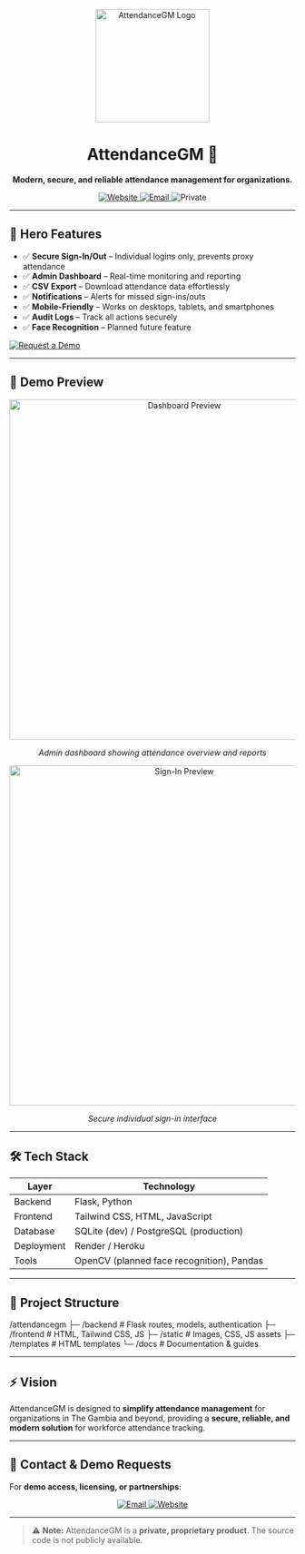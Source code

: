 <p align="center">
  <img src="https://your-image-link.com/attendancegm-logo.png" alt="AttendanceGM Logo" width="200"/>
</p>

<h1 align="center">AttendanceGM 🚀</h1>
<p align="center">
  <strong>Modern, secure, and reliable attendance management for organizations.</strong>
</p>

<p align="center">
  <a href="https://www.attendancegm.com">
    <img src="https://img.shields.io/badge/Website-www.attendancegm.com-blue?style=for-the-badge" alt="Website"/>
  </a>
  <a href="mailto:info@attendancegm.com">
    <img src="https://img.shields.io/badge/Email-info%40attendancegm.com-green?style=for-the-badge" alt="Email"/>
  </a>
  <img src="https://img.shields.io/badge/Status-Private%20Product-orange?style=for-the-badge" alt="Private"/>
</p>

---

## 🌟 Hero Features

- ✅ **Secure Sign-In/Out** – Individual logins only, prevents proxy attendance  
- ✅ **Admin Dashboard** – Real-time monitoring and reporting  
- ✅ **CSV Export** – Download attendance data effortlessly  
- ✅ **Notifications** – Alerts for missed sign-ins/outs  
- ✅ **Mobile-Friendly** – Works on desktops, tablets, and smartphones  
- ✅ **Audit Logs** – Track all actions securely  
- ✅ **Face Recognition** – Planned future feature  

[![Request a Demo](https://img.shields.io/badge/Request%20Demo-Click%20Here-blue?style=for-the-badge)](mailto:info@attendancegm.com)

---

## 📸 Demo Preview

<p align="center">
  <img src="https://your-image-link.com/dashboard.png" alt="Dashboard Preview" width="600"/>
</p>
<p align="center"><em>Admin dashboard showing attendance overview and reports</em></p>

<p align="center">
  <img src="https://your-image-link.com/signin.png" alt="Sign-In Preview" width="600"/>
</p>
<p align="center"><em>Secure individual sign-in interface</em></p>

---

## 🛠 Tech Stack

| Layer | Technology |
|-------|------------|
| Backend | Flask, Python |
| Frontend | Tailwind CSS, HTML, JavaScript |
| Database | SQLite (dev) / PostgreSQL (production) |
| Deployment | Render / Heroku |
| Tools | OpenCV (planned face recognition), Pandas |

---

## 📂 Project Structure
  /attendancegm
    ├─ /backend # Flask routes, models, authentication
    ├─ /frontend # HTML, Tailwind CSS, JS
    ├─ /static # Images, CSS, JS assets
    ├─ /templates # HTML templates
    └─ /docs # Documentation & guides



---

## ⚡ Vision

AttendanceGM is designed to **simplify attendance management** for organizations in The Gambia and beyond, providing a **secure, reliable, and modern solution** for workforce attendance tracking.

---

## 📧 Contact & Demo Requests

For **demo access, licensing, or partnerships**:  

<p align="center">
  <a href="mailto:info@attendancegm.com">
    <img src="https://img.shields.io/badge/Email-Contact%20Us-green?style=for-the-badge" alt="Email"/>
  </a>
  <a href="https://www.attendancegm.com">
    <img src="https://img.shields.io/badge/Website-Visit%20Site-blue?style=for-the-badge" alt="Website"/>
  </a>
</p>

---

> ⚠️ **Note:** AttendanceGM is a **private, proprietary product**. The source code is not publicly available.



